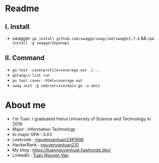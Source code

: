 # Readme

## I. Install

- swagger: `go install github.com/swaggo/swag/cmd/swag@v1.7.4` && `npm install -g swagger2openapi`

## II. Command

- `go test -coverprofile=coverage.out ./...`
- `golangci-lint run`
- `go tool cover -html=coverage.out`
- `swag init -g cmd/service/main.go -o docs`

# About me
- I'm Tuan. I graduated Hanoi University of Science and Technology in 2019
- Major : Information Technology
- In-major GPA : 3.03
- Leetcode : [nguyenvantuan2391996](https://leetcode.com/nguyenvantuan2391996/)
- HackerRank : [nguyenvantuan231](https://www.hackerrank.com/nguyenvantuan231)
- My blog : https://tuannguyenhust.hashnode.dev/
- Linkedin : [Tuan Nguyen Van](https://www.linkedin.com/in/tuan-nguyen-van-555315156/)
